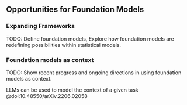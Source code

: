 ## Opportunities for Foundation Models

### Expanding Frameworks
TODO: Define foundation models, Explore how foundation models are redefining possibilities within statistical models.


### Foundation models as context
TODO: Show recent progress and ongoing directions in using foundation models as context.

LLMs can be used to model the context of a given task
@doi:10.48550/arXiv.2206.02058